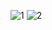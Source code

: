 ![1](https://github.com/user-attachments/assets/f8381c9c-e8ab-48d4-8211-47907766017c)
![2](https://github.com/user-attachments/assets/63aa628f-5d3e-4325-8e0a-202adeeaacdb)



